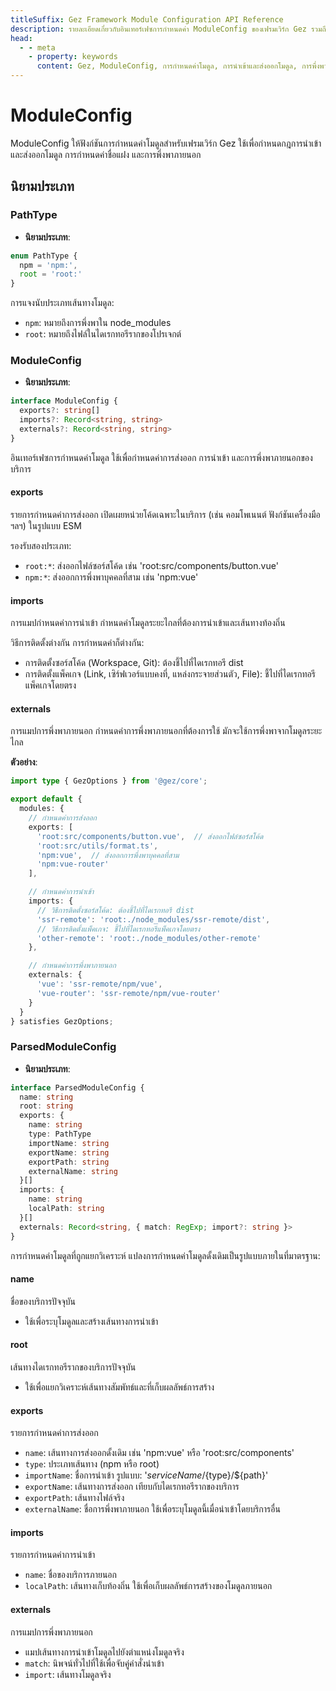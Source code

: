 ```yaml
---
titleSuffix: Gez Framework Module Configuration API Reference
description: รายละเอียดเกี่ยวกับอินเทอร์เฟซการกำหนดค่า ModuleConfig ของเฟรมเวิร์ก Gez รวมถึงกฎการนำเข้าและส่งออกโมดูล การกำหนดค่าชื่อแฝง และการจัดการการพึ่งพาภายนอก ช่วยให้นักพัฒนาทำความเข้าใจระบบโมดูลของเฟรมเวิร์กได้อย่างลึกซึ้ง
head:
  - - meta
    - property: keywords
      content: Gez, ModuleConfig, การกำหนดค่าโมดูล, การนำเข้าและส่งออกโมดูล, การพึ่งพาภายนอก, การกำหนดค่าชื่อแฝง, การจัดการการพึ่งพา, Web Application Framework
---
```


# ModuleConfig

ModuleConfig ให้ฟังก์ชันการกำหนดค่าโมดูลสำหรับเฟรมเวิร์ก Gez ใช้เพื่อกำหนดกฎการนำเข้าและส่งออกโมดูล การกำหนดค่าชื่อแฝง และการพึ่งพาภายนอก

## นิยามประเภท

### PathType

- **นิยามประเภท**:
```ts
enum PathType {
  npm = 'npm:', 
  root = 'root:'
}
```

การแจงนับประเภทเส้นทางโมดูล:
- `npm`: หมายถึงการพึ่งพาใน node_modules
- `root`: หมายถึงไฟล์ในไดเรกทอรีรากของโปรเจกต์

### ModuleConfig

- **นิยามประเภท**:
```ts
interface ModuleConfig {
  exports?: string[]
  imports?: Record<string, string>
  externals?: Record<string, string>
}
```

อินเทอร์เฟซการกำหนดค่าโมดูล ใช้เพื่อกำหนดค่าการส่งออก การนำเข้า และการพึ่งพาภายนอกของบริการ

#### exports

รายการกำหนดค่าการส่งออก เปิดเผยหน่วยโค้ดเฉพาะในบริการ (เช่น คอมโพเนนต์ ฟังก์ชันเครื่องมือ ฯลฯ) ในรูปแบบ ESM

รองรับสองประเภท:
- `root:*`: ส่งออกไฟล์ซอร์สโค้ด เช่น 'root:src/components/button.vue'
- `npm:*`: ส่งออกการพึ่งพาบุคคลที่สาม เช่น 'npm:vue'

#### imports

การแมปกำหนดค่าการนำเข้า กำหนดค่าโมดูลระยะไกลที่ต้องการนำเข้าและเส้นทางท้องถิ่น

วิธีการติดตั้งต่างกัน การกำหนดค่าก็ต่างกัน:
- การติดตั้งซอร์สโค้ด (Workspace, Git): ต้องชี้ไปที่ไดเรกทอรี dist
- การติดตั้งแพ็คเกจ (Link, เซิร์ฟเวอร์แบบคงที่, แหล่งกระจายส่วนตัว, File): ชี้ไปที่ไดเรกทอรีแพ็คเกจโดยตรง

#### externals

การแมปการพึ่งพาภายนอก กำหนดค่าการพึ่งพาภายนอกที่ต้องการใช้ มักจะใช้การพึ่งพาจากโมดูลระยะไกล

**ตัวอย่าง**:
```ts title="entry.node.ts"
import type { GezOptions } from '@gez/core';

export default {
  modules: {
    // กำหนดค่าการส่งออก
    exports: [
      'root:src/components/button.vue',  // ส่งออกไฟล์ซอร์สโค้ด
      'root:src/utils/format.ts',
      'npm:vue',  // ส่งออกการพึ่งพาบุคคลที่สาม
      'npm:vue-router'
    ],

    // กำหนดค่าการนำเข้า
    imports: {
      // วิธีการติดตั้งซอร์สโค้ด: ต้องชี้ไปที่ไดเรกทอรี dist
      'ssr-remote': 'root:./node_modules/ssr-remote/dist',
      // วิธีการติดตั้งแพ็คเกจ: ชี้ไปที่ไดเรกทอรีแพ็คเกจโดยตรง
      'other-remote': 'root:./node_modules/other-remote'
    },

    // กำหนดค่าการพึ่งพาภายนอก
    externals: {
      'vue': 'ssr-remote/npm/vue',
      'vue-router': 'ssr-remote/npm/vue-router'
    }
  }
} satisfies GezOptions;
```

### ParsedModuleConfig

- **นิยามประเภท**:
```ts
interface ParsedModuleConfig {
  name: string
  root: string
  exports: {
    name: string
    type: PathType
    importName: string
    exportName: string
    exportPath: string
    externalName: string
  }[]
  imports: {
    name: string
    localPath: string
  }[]
  externals: Record<string, { match: RegExp; import?: string }>
}
```

การกำหนดค่าโมดูลที่ถูกแยกวิเคราะห์ แปลงการกำหนดค่าโมดูลดั้งเดิมเป็นรูปแบบภายในที่มาตรฐาน:

#### name
ชื่อของบริการปัจจุบัน
- ใช้เพื่อระบุโมดูลและสร้างเส้นทางการนำเข้า

#### root
เส้นทางไดเรกทอรีรากของบริการปัจจุบัน
- ใช้เพื่อแยกวิเคราะห์เส้นทางสัมพัทธ์และที่เก็บผลลัพธ์การสร้าง

#### exports
รายการกำหนดค่าการส่งออก
- `name`: เส้นทางการส่งออกดั้งเดิม เช่น 'npm:vue' หรือ 'root:src/components'
- `type`: ประเภทเส้นทาง (npm หรือ root)
- `importName`: ชื่อการนำเข้า รูปแบบ: '${serviceName}/${type}/${path}'
- `exportName`: เส้นทางการส่งออก เทียบกับไดเรกทอรีรากของบริการ
- `exportPath`: เส้นทางไฟล์จริง
- `externalName`: ชื่อการพึ่งพาภายนอก ใช้เพื่อระบุโมดูลนี้เมื่อนำเข้าโดยบริการอื่น

#### imports
รายการกำหนดค่าการนำเข้า
- `name`: ชื่อของบริการภายนอก
- `localPath`: เส้นทางเก็บท้องถิ่น ใช้เพื่อเก็บผลลัพธ์การสร้างของโมดูลภายนอก

#### externals
การแมปการพึ่งพาภายนอก
- แมปเส้นทางการนำเข้าโมดูลไปยังตำแหน่งโมดูลจริง
- `match`: นิพจน์ทั่วไปที่ใช้เพื่อจับคู่คำสั่งนำเข้า
- `import`: เส้นทางโมดูลจริง
